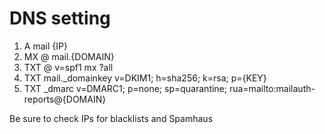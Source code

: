 # DNS setting

1. A mail {IP}
2. MX @ mail.{DOMAIN}
3. TXT @ v=spf1 mx ?all
4. TXT mail._domainkey v=DKIM1; h=sha256; k=rsa; p={KEY}
5. TXT _dmarc v=DMARC1; p=none; sp=quarantine; rua=mailto:mailauth-reports@{DOMAIN}

Be sure to check IPs for blacklists and Spamhaus

